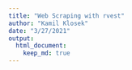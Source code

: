 ```yaml
---
title: "Web Scraping with rvest"
author: "Kamil Klosek"
date: "3/27/2021"
output:
  html_document:
    keep_md: true
---
```



